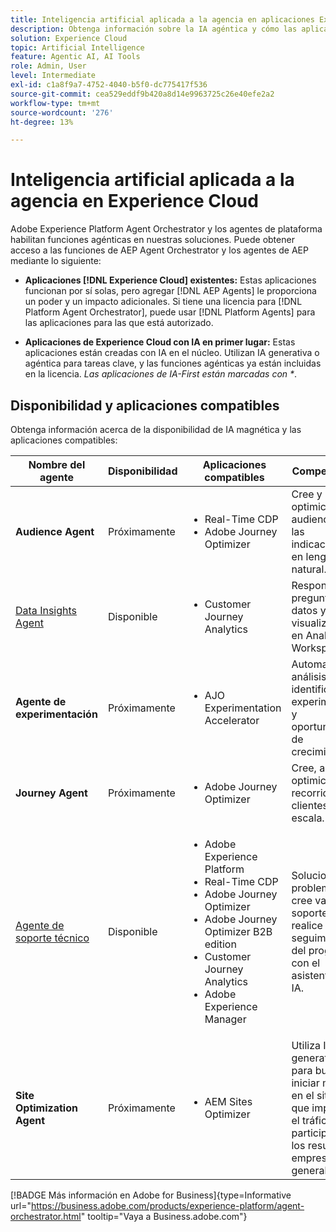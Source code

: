```yaml
---
title: Inteligencia artificial aplicada a la agencia en aplicaciones Experience Cloud
description: Obtenga información sobre la IA agéntica y cómo las aplicaciones de Experience Cloud utilizan el marco de trabajo agéntico de Adobe.
solution: Experience Cloud
topic: Artificial Intelligence
feature: Agentic AI, AI Tools
role: Admin, User
level: Intermediate
exl-id: c1a8f9a7-4752-4040-b5f0-dc775417f536
source-git-commit: cea529eddf9b420a8d14e9963725c26e40efe2a2
workflow-type: tm+mt
source-wordcount: '276'
ht-degree: 13%

---
```


# Inteligencia artificial aplicada a la agencia en Experience Cloud

Adobe Experience Platform Agent Orchestrator y los agentes de plataforma habilitan funciones agénticas en nuestras soluciones. Puede obtener acceso a las funciones de AEP Agent Orchestrator y los agentes de AEP mediante lo siguiente:

* **Aplicaciones [!DNL Experience Cloud] existentes:** Estas aplicaciones funcionan por sí solas, pero agregar [!DNL AEP Agents] le proporciona un poder y un impacto adicionales. Si tiene una licencia para [!DNL Platform Agent Orchestrator], puede usar [!DNL Platform Agents] para las aplicaciones para las que está autorizado.

* **Aplicaciones de Experience Cloud con IA en primer lugar:** Estas aplicaciones están creadas con IA en el núcleo. Utilizan IA generativa o agéntica para tareas clave, y las funciones agénticas ya están incluidas en la licencia. _Las aplicaciones de IA-First están marcadas con *_.

## Disponibilidad y aplicaciones compatibles

Obtenga información acerca de la disponibilidad de IA magnética y las aplicaciones compatibles:

| Nombre del agente | Disponibilidad | Aplicaciones compatibles | Competencias |
|---|----------|------------|----------|
| **Audience Agent** | Próximamente | <ul><li>Real-Time CDP</li><li>Adobe Journey Optimizer</li></ul> | Cree y optimice audiencias con las indicaciones en lenguaje natural. |
| [Data Insights Agent](https://experienceleague.adobe.com/es/docs/analytics-platform/using/cja-overview/cja-b2c-overview/data-analysis-ai) | Disponible | <ul><li>Customer Journey Analytics</li></ul> | Responda a preguntas de datos y cree visualizaciones en Analysis Workspace. |
| **Agente de experimentación** | Próximamente | <ul><li>AJO Experimentation Accelerator</li></ul> | Automatice el análisis para identificar experimentos y oportunidades de crecimiento.* |
| **Journey Agent** | Próximamente | <ul><li>Adobe Journey Optimizer</li></ul> | Cree, analice y optimice recorridos de clientes a escala. |
| [Agente de soporte técnico](https://experienceleague.adobe.com/es/docs/experience-platform/ai-assistant/new-features/customer-support) | Disponible | <ul><li>Adobe Experience Platform</li><li>Real-Time CDP</li><li>Adobe Journey Optimizer</li><li>Adobe Journey Optimizer B2B edition</li><li>Customer Journey Analytics</li><li>Adobe Experience Manager</li></ul> | Solucione problemas, cree vales de soporte y realice un seguimiento del progreso con el asistente de IA. |
| **Site Optimization Agent** | Próximamente | <ul><li>AEM Sites Optimizer</li></ul> | Utiliza IA generativa para buscar e iniciar mejoras en el sitio web que impulsen el tráfico, la participación y los resultados empresariales generales.* |



[!BADGE Más información en Adobe for Business]{type=Informative url="https://business.adobe.com/products/experience-platform/agent-orchestrator.html" tooltip="Vaya a Business.adobe.com"}

<!-- 
* [Product Support Agent](https://experienceleague.adobe.com/es/docs/experience-platform/ai-assistant/new-features/customer-support) is a self-serve debugging and troubleshooting capability of [!UICONTROL AI Assistant] that you can use for Experience Platform features and applications. Troubleshoot support issues without leaving your workflows, create customer support tickets, and track case progress using AI Assistant.
* [Data Insights Agent](https://experienceleague.adobe.com/es/docs/analytics-platform/using/cja-overview/cja-b2c-overview/data-analysis-ai) is accessible from the AI Assistant in Customer Journey Analytics. It is a generative AI conversation agent that quickly and efficiently answers questions about your data. It builds relevant visualizations in Analysis Workspace using components from your data view and using your actual data. -->








